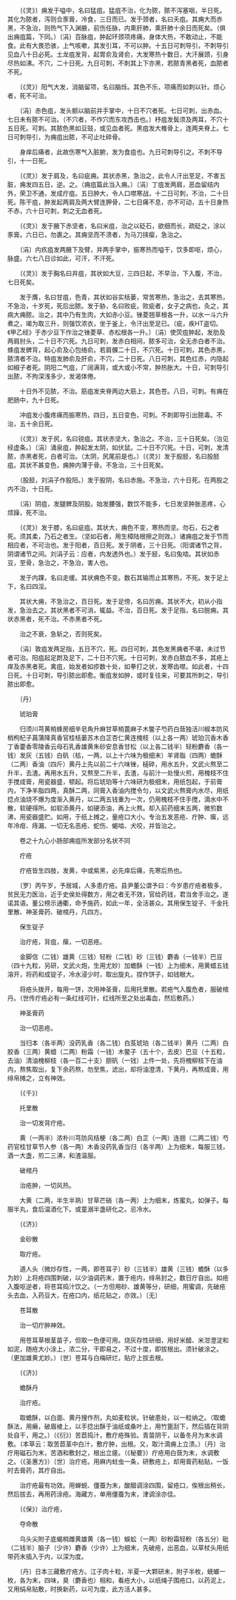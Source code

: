 <!-- { "loadSidebar": true } -->
　　〔《灵》〕痈发于嗌中，名曰猛疽。猛疽不治，化为脓，脓不泻塞咽，半日死。其化为脓者，泻则合豕膏，冷食，三日而已。发于颈者，名曰夭疽。其痈大而赤黑，不急治，则热气下入渊腋，前伤任脉，内熏肝肺，熏肝肺十余日而死矣。（俱出痈疽篇，下同。）〔涓〕百脉疽，肿起环颈项疼痛，身体大热，不敢动止，不能食。此有大畏恐骇，上气咳嗽，其发引耳，不可以肿。十五日可刺导引，不刺导引见血八十日必死。土龙疽发背，起胃俞及肾俞，大发寒热十数日，大汗展颈，引身尽热如沸。不穴，二十日死。九日可刺，不刺其上下亦黑，若脓青黑者死，血脓者不死。

　　〔《灵》〕阳气大发，消脑留项，名曰脑烁。其色不乐，项痛而如刺以针。烦心者，死不可治。

　　〔涓〕赤色疽，发头额以脑前并手掌中，十日不穴者死。七日可刺，出赤血。七日未有脓不可治。（不穴者，不作穴而东攻西击也。）杼疽发鬓须及两耳，不穴十五日死。可刺。其脓色黑如豆豉，或见血者死。黑疽发大椎骨上，连两夹脊上。七日可刺导引，为痈疽出脓，不可止吐碎骨。

　　身痒后痛者，此故伤寒气入脏腑，发为食疽也。九日可刺导引之。不刺不导引，十一日死。

　　〔《灵》〕发于肩及，名曰疵痈。其状赤黑，急治之，此令人汗出至足，不害五脏，痈发四五日，逆。之。（痈疽篇此当入痈。）〔涓〕丁疽发两肩，恶血留结内外，荣卫不通，发成疔疽。五日肿大，令人口噤寒战，十二日可刺，不治，二十日死。陈干疽，肿发起两肩及两大臂连胛骨，二七日痛不息，亦不可动，五十日身热不赤，六十日可刺，刺之无血者死。

　　〔《灵》〕发于腋下赤坚者，名曰米疽，治之以砭石，欲细而长，疏砭之，涂以豕膏。六日已，勿裹之。其痈坚而不溃者，为马刀挟瘿，急治之。

　　〔涓〕内疚疽发两腋下及臂，并两手掌中，振寒热而嗌干，饮多即呕，烦心，脉盛。六七八日诊如此，可汗，不汗死。

　　〔《灵》〕发于胸名曰井疽，其状如大豆，三四日起，不早治，下入腹，不治，七日死矣。

　　发于膺，名曰甘疽，色青，其状如谷实栝蒌，常苦寒热，急治之，去其寒热，不急治，十岁死，死后出脓。发于胁，名曰败疵，败疵者，女子之病也，灸之，其病大痈脓。治之，其中乃有生肉，大如赤小豆。锉菱翘草根各一升，以水一斗六升煮之，竭为取三升，则强饮浓衣，坐于釜上，令汗出至足已。（疵，疾HT盗切。《甲乙经》于赤少豆下作治之锉菱草、赤松根各一升。）〔涓〕使荧疽肿起，发肋及两肩肘头，二十日不穴死。九日可刺，发赤白相间，脓多可治，全无赤白者不治。蜂疽发髀背，起心俞及心包络俞。若肩髁二十日，不穴死。十日可刺，其色赤黑，脓清者不治。特疽发肺俞及肝俞，不穴，二十日死。八日可刺，其色红赤，内隐起如椒子者死。阴阳二气疽，广阔满背，或大或小不常，肿热胀大。十日，可刺导引出脓，不拘深浅多少，发渴体倦。

　　十日外不见脓，不治。筋疽发夹脊两边大筋上，其色苍。八日，可刺。有痈在肥肠中，九十日死。

　　冲疽发小腹疼痛而振寒热，四日，五日变色，可刺。不刺即导引出脓毒。不治，五十余日死。

　　〔《灵》〕发于尻，名曰锐疽。其状赤坚大，急治之。不治，三十日死矣。（治见经虚条。）〔涓〕涌泉疽，肿起发太阴，如伏鼠。二十日不穴死。十日，可刺，发清脓，赤黑者死，白者可治。（太阴，尻尾前是也。）〔《灵》〕发于股胫，名曰股胫疽。其状不甚变色，痈肿内薄于骨。不急治，三十日死矣。

　　（股胫，刘涓子作股阳。）发于股阴，名曰赤施。不急治，六十日死。在两股之内不治，十日死。

　　〔涓〕阴疽，发腿髀及阴股。始发腰强，数饮不能多，七日发坚肿胀恶疼，心烦躁，死不治。

　　〔《灵》〕发于膝，名曰疵疽。其状大，痈色不变，寒热而坚。勿石，石之者死。须其柔，乃石之者生。（坚如石者，用生樟陆根擦之则效。）诸痈疽之发于节而相应者，不可治也。发于阳者，百日死。发于阴者，三十日死。（阳谓诸节之背，阴谓诸节之间。刘涓子云：应者，内发透外也。）发于胫，名曰兔啮。其状如赤豆，至骨，急治之，不急治，害人也。

　　发于内踝，名曰走缓。其状痈色不变。数石其输而止其寒热，不死。发于足上下，名曰四淫。

　　其状大痈，不急治之，百日死。发于足傍，名曰厉痈。其状不大，初从小指发，急治去之。其状黑者不可消，辄益。不治，百日死。发于足指，名曰脱痈。其状赤黑者，死不治。不赤黑者不死。

　　治之不衰，急斩之，否则死矣。

　　〔涓〕敦疽发两足指，五日不穴，死。四日可刺，其色发黑痈者不堪，未过节者可治。阳疽起足跗及足下，二十日不穴死。十日可刺，发赤白脓血不多，其疮上痒及赤黑者死。禽疽，始发者如疹数十处，如拳打之状，发寒齿噤。如此者，十四日死。十日可刺，导引脓出即愈。衡疽发如肿，或时复往来，可要其所刺之，导引脓出即愈。

　　〔丹〕

　　琥珀膏

　　归须川芎黄梢蜂房细辛皂角升麻甘草梢蓖麻子木鳖子芍药白蔹独活川椒本防风梢枸杞子菖蒲降真香官桂栝蒌苏木白芷杏仁黄连槐枝（以上各一两）琥珀沉香木香丁香藿香零陵香云母石乳香雄黄朱砂安息香甘松（以上各二钱半）轻粉麝香（各一钱）发灰（五钱）白矾（枯，一两，以上十六味为极细末）羊肾脂（四两）蟾酥（二两）香油（四斤）黄丹上先以前二十六味锉，槌碎，用水五升，文武火熬至二升半，去渣。再用水五升，又熬至二升半，去渣，与前汁一处慢火煎，用槐枝不住手搅成膏，用瓷器盛，顿起。将后琥珀等十六味研为极细末，用纸包起，于前膏内，下净羊脂四两，真酥二两，同膏入香油内搅令匀，以文武火熬膏内水尽，用纸捻点油烧不爆为度渐入黄丹，以二两五钱重为一次，仍用槐枝不住手搅，滴水中不散，软硬得所。如软添黄丹，如硬添油，再上火熬。却入前药细末五两，微煎数沸，用瓷器盛贮。如用，于纸上摊之，量疮口大小。专治五发恶疮、疔肿、瘰，远年冷疳、痔漏、一切无名恶疮、蛇伤、蝎啮、犬咬，并皆治之。

　　卷之十九心小肠部痈疽所发部分名状不同

　　疔疮

　　疔疮皆生四肢，发黄，中或紫黑，必先痒后痛，先寒后热也。

　　〔罗〕丙午岁，予居城，人多患疔疮。县尹董公谓予曰：今岁患疔疮者极多，贫民无力医治，近于史侯处得数方，用之者无不效，官给药钱，君当舍手治之。遂诺其语。董公榜示通衢，命予施药，如此一年，全活甚众。其用保生锭子、千金托里散、神圣膏药、破棺丹，凡四方。

　　保生锭子

　　治疔疮，背疽，瘰，一切恶疮。

　　金脚信（二钱）雄黄（三钱）轻粉（二钱）砂（三钱）麝香（一钱半）巴豆（四十九粒，另研，文武火炮，生用尤妙）加蟾酥（一钱）上为细末，用黄蜡五钱溶开，将药和成锭子，冷水浸少时，取出旋丸，捏作饼子，如钱眼大。

　　将疮头拨开，每用一饼，次用神圣膏，后用托里散。若疮气入腹危者，服破棺丹。（世传疔疮必有一条红线可针，红线所至之处出毒血，然后敷药。）

　　神圣膏药

　　治一切恶疮。

　　当归本（各半两）没药乳香（各二钱）白芨琥珀（各二钱半）黄丹（二两）白胶香（三两）黄蜡（二两）粉霜（一钱）木鳖子（五十个，去皮）巴豆（十五粒，去油）清油槐柳枝（各一百二十支）胆矾（一钱）上件一处，先将槐柳枝下在油内，熬焦取出，复下余药熬，勿至焦，滤出，却将油澄清，下黄丹，再熬成膏，用绯帛摊之，立有神效。

　　〔《千》〕

　　托里散

　　治一切发背疔疮。

　　黄（一两半）浓朴川芎防风桔梗（各二两）白芷（一两）连翘（二两二钱）芍药官桂甘草节人参（各一两）木香没药乳香当归（各半两）上为细末，每服三钱，酒一大盏，煎二三沸，和渣温服。

　　破棺丹

　　治疮肿，一切风热。

　　大黄（二两，半生半熟）甘草芒硝（各一两）上为细末，炼蜜丸，如弹子。每服半丸，食后温酒化下。或童溺半盏研化之。忌冷水。

　　〔《济》〕

　　金砂散

　　取疔疮。

　　道人头（微炒存性，一两，即苍耳子）砂（三钱半）雄黄（三钱）蟾酥（以多为妙）上将疮四围刺破，以少油调药末，置于疮内，绯帛封之，数日疔自出。如疮入腹呕逆者，将苍耳捣汁饮之。（一方但用砂、雄黄等分，研细，用蜜调，先破疮头去血，入药豆大，在疮口内，纸花贴之，亦效。）〔无〕

　　苍耳散

　　治一切疔肿神效。

　　用苍耳草根茎苗子，但取一色便可用。烧灰存性研细，用好米醋、米泔澄淀和如泥，随疮大小涂上，浓二分，干即易之，不过十度，即拔根出。须针破涂之。（更加雄黄尤妙。）〔世〕苍耳与白梅研烂，贴疔上拔去根。

　　〔《济》〕

　　蟾酥丹

　　治疔疮。

　　取蟾酥，以白面、黄丹搜作剂，丸如麦粒状。针破患处，以一粒纳之。（取蟾酥法，用癞，破眉棱上，以手捻出酥于油纸或桑叶上，用竹篦刮下，然后插在背阴处自干，用之。）〔《衍》〕苦苣捣汁，敷疔疮殊验。青苗阴干，以备冬月为末水调敷。（本草云：取苦苣茎中白汁，敷疔肿，出根。又，取汁滴痈上立溃。）〔丹〕治疔用磁石为末，苦酒和敷封之，根出立瘥。（《秘要》）疔疮用白蔹为末，水调敷之。（《圣惠方》）〔世〕治疔疮。用麻内蛀虫一条，研敷疮上，却用膏药粘贴，一饭时去膏药，其疔自出。

　　治疔疮最有功效。用蝉蜕、僵蚕为末，酸醋调涂四围，留疮口，俟根出稍长，然后拔去，再用药涂疮。海藏方，单用僵蚕为末，津调涂亦佳。

　　〔《保》〕治疔疮，

　　夺命散

　　乌头尖附子底蝎梢雌黄雄黄（各一钱）蜈蚣（一两）砂粉霜轻粉（各五分）砒（二钱半）脑子（少许）麝香（少许）上为细末，先破疮，出恶血，以草杖头用纸带药末插入于内，以深为度。

　　〔丹〕日本三藏敷疔疮方。江子肉十粒，半夏一大颗研末，附子半枚，蜣螂一枚，各为末，四味，臭（麝香也）相和，看疮大小，以纸绳子围疮口，以药泥上，又用绢帛贴敷，时换新药，以可为度，此方活人甚多。

